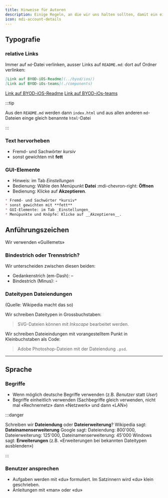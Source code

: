 ```yaml
---
title: Hinweise für Autoren
description: Einige Regeln, an die wir uns halten sollten, damit ein einheitlicher Auftritt entstehen kann
icon: mdi-account-details
---
```




## Typografie

### relative Links
Immer auf `md`-Datei verlinken, ausser Links auf `README.md`: dort auf Ordner verlinken:

``` md
[Link auf BYOD-iOS-Readme](../byod/ios/)
[Link auf BYOD-iOs-teams](./components)

```

<BrowserBox>

[Link auf BYOD-iOS-Readme](../byod/ios/)
[Link auf BYOD-iOs-teams](./components)

</BrowserBox>

:::tip

Aus den `README.md` werden dann `index.html` und aus allen anderen `md`-Dateien einge gleich benannte `html`-Datei

:::

### Text hervorheben

* Fremd- und Sachwörter *kursiv*
* sonst gewichten mit **fett**

### GUI-Elemente

* Hinweis: im Tab _Einstellungen_
* Bedienung: Wähle den Menüpunkt __Datei__ :mdi-chevron-right: __Öffnen__
* Bedienung: Klicke auf __Akzeptieren__.

``` markdown
* Fremd- und Sachwörter *kursiv*
* sonst gewichten mit **fett**
* GUI-Elemente: im Tab _Einstellungen_
* Menüpunkte und Knöpfe: Klicke auf __Akzeptieren__.
```

## Anführungszeichen
Wir verwenden «Guillemets»

### Bindestrich oder Trennstrich?
Wir unterscheiden zwischen diesen beiden:

* Gedankenstrich (em-Dash): –
* Bindestrich (Minus): -

### Dateitypen Dateiendungen

(Quelle: Wikipedia macht das so)

Wir schreiben Dateitypen in Grossbuchstaben:

> SVG-Dateien können mit *Inkscape* bearbeitet werden.

Wir schreiben Dateieindungen mit vorangestelltem Punkt in Kleinbuchstaben als Code:

> Adobe Photoshop-Dateien mit der Dateiendung `.psd`.


---

## Sprache

### Begriffe

* Wenn möglich deutsche Begriffe verwenden (z.B. *Benutzer* statt *User*)
* Begriffe einheitlich verwenden (Sachbegriffe gleich verwenden, nicht mal «Rechnernetz» dann «Netzwerk» und dann «LAN»)

:::danger

Schreiben wir **Dateiendung** oder **Dateierweiterung**?
Wikipedia sagt: **Dateinamenserweiterung**
Google sagt: Dateiendung: 800'000, Dateierweiterung: 125'000, Dateinamenserweiterung: 45'000
Windows sagt: **Erweiterungen** (z.B. «Erweiterungen bei bekannten Dateitypen ausblenden»)

:::

### Benutzer ansprechen

* Aufgaben werden mit «du» formuliert. Im Satzinnern wird «du» klein geschrieben.
* Anleitungen mit «man» oder «du»
